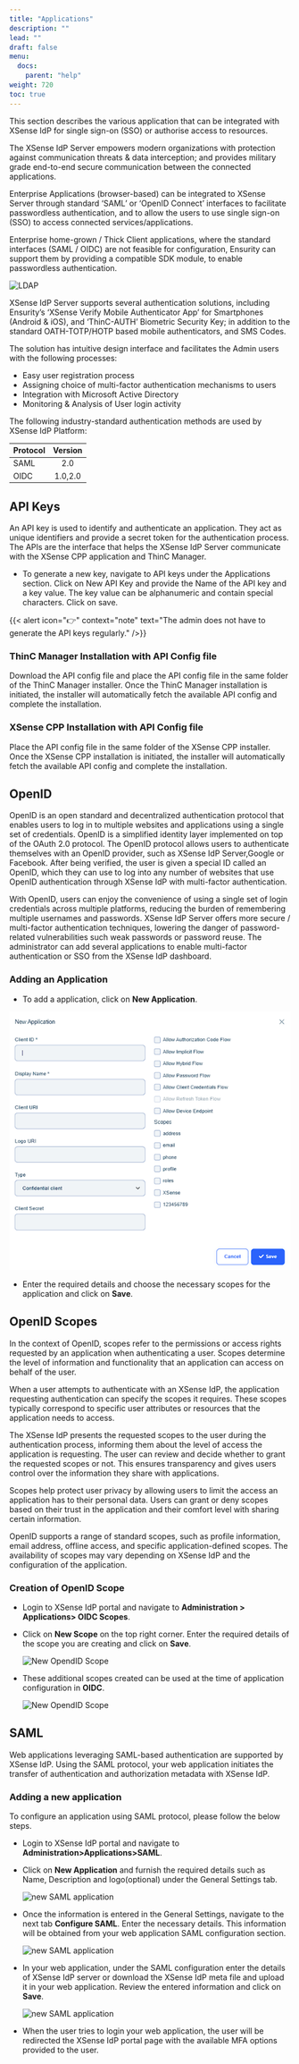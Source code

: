 ```yaml
---
title: "Applications"
description: ""
lead: ""
draft: false
menu: 
  docs:
    parent: "help"
weight: 720
toc: true
---
```


This section describes the various application that can be integrated with XSense IdP for single sign-on (SSO) or  authorise access to resources.

The XSense IdP Server empowers modern organizations with protection against communication threats & data interception; and provides military grade end-to-end secure communication between the connected applications.

Enterprise Applications (browser-based) can be integrated to XSense Server through standard ‘SAML’ or ‘OpenID Connect’ interfaces to facilitate passwordless authentication, and to allow the users to use single sign-on (SSO) to access connected services/applications.

Enterprise home-grown / Thick Client applications, where the standard interfaces (SAML / OIDC) are not feasible for configuration, Ensurity can support them by providing a compatible SDK module, to enable passwordless authentication.

![LDAP](images/XS_WebAppsarch.png)

XSense IdP Server supports several authentication solutions, including Ensurity’s ‘XSense Verify Mobile Authenticator App’ for Smartphones (Android & iOS), and ‘ThinC-AUTH’ Biometric Security Key; in addition to the standard OATH-TOTP/HOTP based mobile authenticators, and SMS Codes.

The solution has intuitive design interface and facilitates the Admin users with the following processes:

* Easy user registration process
* Assigning choice of multi-factor authentication mechanisms to users
* Integration with Microsoft Active Directory
* Monitoring & Analysis of User login activity

The following industry-standard authentication methods are used by XSense IdP Platform:

| Protocol|Version|
|----------|:----------:|
| SAML | 2.0 |
| OIDC | 1.0,2.0 |

## API Keys

An API key is used to identify and authenticate an application. They act as unique identifiers and provide a secret token for the authentication process. The APIs are the interface that helps the XSense IdP Server communicate with the XSense CPP application and ThinC Manager.

* To generate a new key, navigate to API keys under the Applications section. Click on New API Key and provide the Name of the API key and a key value. The key value can be alphanumeric and contain special characters. Click on save.

{{< alert icon="👉" context="note" text="The admin does not have to generate the API keys regularly." />}}

### ThinC Manager Installation with API Config file

Download the API config file and place the API config file in the same folder of the ThinC Manager installer. Once the ThinC Manager installation is initiated, the installer will automatically fetch the available API config and complete the installation.

### XSense CPP Installation with API Config file

Place the API config file in the same folder of the XSense CPP installer. Once the XSense CPP installation is initiated, the installer will automatically fetch the available API config and complete the installation.

## OpenID

OpenID is an open standard and decentralized authentication protocol that enables users to log in to multiple websites and applications using a single set of credentials. OpenID is a simplified identity layer implemented on top of the OAuth 2.0 protocol. The OpenID protocol allows users to authenticate themselves with an OpenID provider, such as XSense IdP Server,Google or Facebook. After being verified, the user is given a special ID called an OpenID, which they can use to log into any number of websites that use OpenID authentication through XSense IdP with multi-factor authentication.

With OpenID, users can enjoy the convenience of using a single set of login credentials across multiple platforms, reducing the burden of remembering multiple usernames and passwords. XSense IdP Server offers  more secure / multi-factor authentication techniques, lowering the danger of password-related vulnerabilities such weak passwords or password reuse. The administrator can add several applications to enable multi-factor authentication or SSO from the XSense IdP dashboard.

### Adding an Application

* To add a application, click on **New Application**.

![LDAP](images/newopenid.PNG)

* Enter the required details and choose the necessary scopes for the application and click on **Save**.

## OpenID Scopes

In the context of OpenID, scopes refer to the permissions or access rights requested by an application when authenticating a user. Scopes determine the level of information and functionality that an application can access on behalf of the user.

When a user attempts to authenticate with an XSense IdP, the application requesting authentication can specify the scopes it requires. These scopes typically correspond to specific user attributes or resources that the application needs to access.

The XSense IdP presents the requested scopes to the user during the authentication process, informing them about the level of access the application is requesting. The user can review and decide whether to grant the requested scopes or not. This ensures transparency and gives users control over the information they share with applications.

Scopes help protect user privacy by allowing users to limit the access an application has to their personal data. Users can grant or deny scopes based on their trust in the application and their comfort level with sharing certain information.

OpenID supports a range of standard scopes, such as profile information, email address, offline access, and specific application-defined scopes. The availability of scopes may vary depending on XSense IdP and the configuration of the application.

### Creation of OpenID Scope

* Login to XSense IdP portal and navigate to **Administration > Applications> OIDC Scopes**.
* Click on **New Scope** on the top right corner. Enter the required details of the scope you are creating and click on **Save**.

  ![New OpendID Scope](images/OIDCNewScope.png)

* These additional scopes created can be used at the time of application configuration in **OIDC**.  

  ![New OpendID Scope](images/OIDCScope.png)

## SAML

Web applications leveraging SAML-based authentication are supported by XSense IdP. Using the SAML protocol, your web application initiates the transfer of authentication and authorization metadata with XSense IdP.

### Adding a new application

To configure an application using SAML protocol, please follow the below steps.

* Login to XSense IdP portal and navigate to **Administration>Applications>SAML**.
* Click on **New Application** and furnish the required details such as Name, Description and logo(optional) under the General Settings tab.

  ![new SAML application](images/SAMLNewApp.png)

* Once the information is entered in the General Settings, navigate to the next tab **Configure SAML**. Enter the necessary details. This information will be obtained from your web application SAML configuration section.

  ![new SAML application](images/SAMLNewAppconfigsaml.png)

* In your web application, under the SAML configuration enter the details of XSense IdP server or download the XSense IdP meta file and upload it in your web application. Review the entered information and click on **Save**.

  ![new SAML application](images/SAMLNewAppISC.png)

* When the user tries to login your web application, the user will be redirected the XSense IdP portal page with the available MFA options provided to the user.
